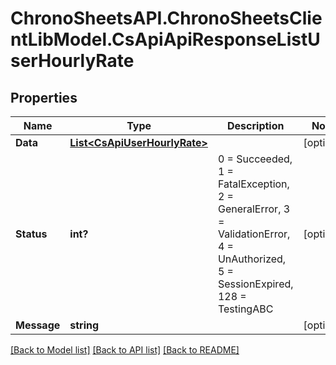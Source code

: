 # ChronoSheetsAPI.ChronoSheetsClientLibModel.CsApiApiResponseListUserHourlyRate
## Properties

Name | Type | Description | Notes
------------ | ------------- | ------------- | -------------
**Data** | [**List&lt;CsApiUserHourlyRate&gt;**](CsApiUserHourlyRate.md) |  | [optional] 
**Status** | **int?** | 0 &#x3D; Succeeded, 1 &#x3D; FatalException, 2 &#x3D; GeneralError, 3 &#x3D; ValidationError, 4 &#x3D; UnAuthorized, 5 &#x3D; SessionExpired, 128 &#x3D; TestingABC | [optional] 
**Message** | **string** |  | [optional] 

[[Back to Model list]](../README.md#documentation-for-models) [[Back to API list]](../README.md#documentation-for-api-endpoints) [[Back to README]](../README.md)

